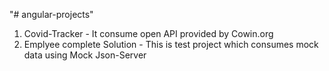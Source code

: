 "# angular-projects" 
1. Covid-Tracker - It consume open API provided by Cowin.org
2. Emplyee complete Solution - This is test project which consumes mock data using Mock Json-Server
